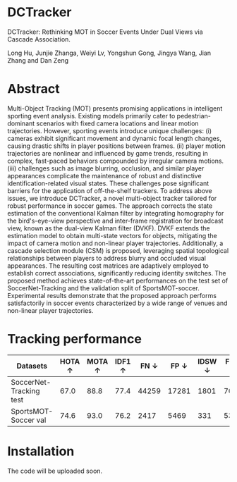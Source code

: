 # DCTracker
DCTracker: Rethinking MOT in Soccer Events Under Dual Views via Cascade Association.

Long Hu, Junjie Zhanga, Weiyi Lv, Yongshun Gong, Jingya Wang, Jian Zhang and Dan Zeng


# Abstract
Multi-Object Tracking (MOT) presents promising applications in intelligent sporting event analysis. Existing models primarily cater to pedestrian-dominant scenarios with fixed camera locations and linear motion trajectories. However, sporting events introduce unique challenges: (i) cameras exhibit significant movement and dynamic focal length changes, causing drastic shifts in player positions between frames. (ii) player motion trajectories are nonlinear and influenced by game trends, resulting in complex, fast-paced behaviors compounded by irregular camera motions. (iii) challenges such as image blurring, occlusion, and similar player appearances complicate the maintenance of robust and distinctive identification-related visual states. 
These challenges pose significant barriers for the application of off-the-shelf trackers. To address above issues, we introduce DCTracker, a novel multi-object tracker tailored for robust performance in soccer games. The approach corrects the state estimation of the conventional Kalman filter by integrating homography for the bird's-eye-view perspective and inter-frame registration for broadcast view, known as the dual-view Kalman filter (DVKF). DVKF extends the estimation model to obtain multi-state vectors for objects, mitigating the impact of camera motion and non-linear player trajectories. Additionally, a cascade selection module (CSM) is proposed, leveraging spatial topological relationships between players to address blurry and occluded visual appearances. The resulting cost matrices are adaptively employed to establish correct associations, significantly reducing identity switches. The proposed method achieves state-of-the-art performances on the test set of SoccerNet-Tracking and the validation split of SportsMOT-soccer. Experimental results demonstrate that the proposed approach performs satisfactorily in soccer events characterized by a wide range of venues and non-linear player trajectories.


# Tracking performance
| Datasets           | HOTA ↑ | MOTA ↑ | IDF1 ↑ | FN ↓ | FP ↓ | IDSW ↓ | Frag ↓ | DetA ↑ | AssA ↑ |
|-------------------|--------|--------|--------|-------|-------|--------|--------|--------|--------|
| SoccerNet-Tracking test  | 67.0 | 88.8 | 77.4 | 44259 | 17281 | 1801 | 7063   | 73.9 | 60.8 |
| SportsMOT-Soccer val | 74.6 | 93.0 | 76.2 | 2417 | 5469 | 331 | 538 | 84.4 | 65.9 |

# Installation

The code will be uploaded soon.
